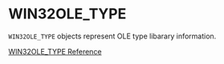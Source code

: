 # WIN32OLE_TYPE

`WIN32OLE_TYPE` objects represent OLE type libarary information.

[WIN32OLE_TYPE Reference](https://ruby-doc.org/stdlib-2.5.0/libdoc/win32ole/rdoc/WIN32OLE_TYPE.html)